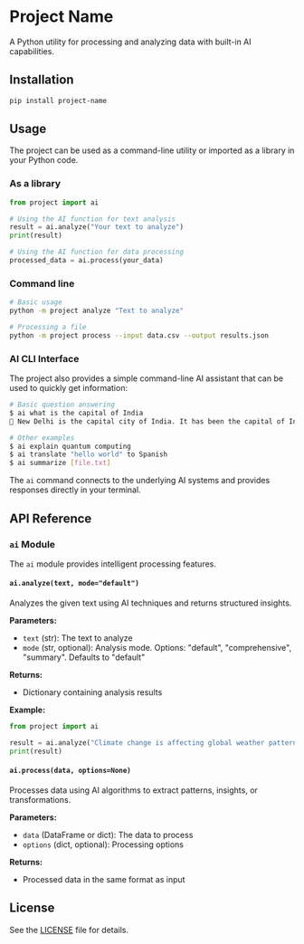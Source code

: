 # Project Name

A Python utility for processing and analyzing data with built-in AI capabilities.

## Installation

```bash
pip install project-name
```

## Usage

The project can be used as a command-line utility or imported as a library in your Python code.

### As a library

```python
from project import ai

# Using the AI function for text analysis
result = ai.analyze("Your text to analyze")
print(result)

# Using the AI function for data processing
processed_data = ai.process(your_data)
```

### Command line

```bash
# Basic usage
python -m project analyze "Text to analyze"

# Processing a file
python -m project process --input data.csv --output results.json
```

### AI CLI Interface

The project also provides a simple command-line AI assistant that can be used to quickly get information:

```bash
# Basic question answering
$ ai what is the capital of India
 New Delhi is the capital city of India. It has been the capital of India since 1911...

# Other examples
$ ai explain quantum computing
$ ai translate "hello world" to Spanish
$ ai summarize [file.txt]
```

The `ai` command connects to the underlying AI systems and provides responses directly in your terminal.


## API Reference

### `ai` Module

The `ai` module provides intelligent processing features.

#### `ai.analyze(text, mode="default")`

Analyzes the given text using AI techniques and returns structured insights.

**Parameters:**
- `text` (str): The text to analyze
- `mode` (str, optional): Analysis mode. Options: "default", "comprehensive", "summary". Defaults to "default"

**Returns:**
- Dictionary containing analysis results

**Example:**
```python
from project import ai

result = ai.analyze("Climate change is affecting global weather patterns.")
print(result)
```

#### `ai.process(data, options=None)`

Processes data using AI algorithms to extract patterns, insights, or transformations.

**Parameters:**
- `data` (DataFrame or dict): The data to process
- `options` (dict, optional): Processing options

**Returns:**
- Processed data in the same format as input

## License

See the [LICENSE](LICENSE) file for details.
